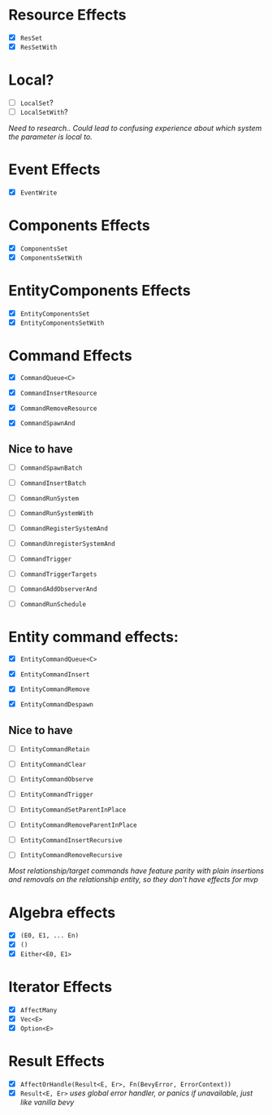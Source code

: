 # Resource Effects
- [x] `ResSet`
- [x] `ResSetWith`

# Local?
- [ ] `LocalSet`?
- [ ] `LocalSetWith`?

*Need to research.. Could lead to confusing experience about which system the parameter is local to.*

# Event Effects
- [x] `EventWrite`

# Components Effects
- [x] `ComponentsSet`
- [x] `ComponentsSetWith`

# EntityComponents Effects
- [x] `EntityComponentsSet`
- [x] `EntityComponentsSetWith`

# Command Effects
- [x] `CommandQueue<C>`

- [x] `CommandInsertResource`
- [x] `CommandRemoveResource`

- [x] `CommandSpawnAnd`

## Nice to have
- [ ] `CommandSpawnBatch`
- [ ] `CommandInsertBatch`

- [ ] `CommandRunSystem`
- [ ] `CommandRunSystemWith`
- [ ] `CommandRegisterSystemAnd`
- [ ] `CommandUnregisterSystemAnd`

- [ ] `CommandTrigger`
- [ ] `CommandTriggerTargets`
- [ ] `CommandAddObserverAnd`

- [ ] `CommandRunSchedule`

# Entity command effects:
- [x] `EntityCommandQueue<C>`

- [x] `EntityCommandInsert`
- [x] `EntityCommandRemove`
- [x] `EntityCommandDespawn`

## Nice to have
- [ ] `EntityCommandRetain`
- [ ] `EntityCommandClear`

- [ ] `EntityCommandObserve`
- [ ] `EntityCommandTrigger`

- [ ] `EntityCommandSetParentInPlace`
- [ ] `EntityCommandRemoveParentInPlace`

- [ ] `EntityCommandInsertRecursive`
- [ ] `EntityCommandRemoveRecursive`

*Most relationship/target commands have feature parity with plain insertions
and removals on the relationship entity, so they don't have effects for mvp*

# Algebra effects
- [x] `(E0, E1, ... En)`
- [x] `()`
- [x] `Either<E0, E1>`

# Iterator Effects
- [x] `AffectMany`
- [x] `Vec<E>`
- [x] `Option<E>`

# Result Effects
- [x] `AffectOrHandle(Result<E, Er>, Fn(BevyError, ErrorContext))`
- [x] `Result<E, Er>` *uses global error handler, or panics if unavailable, just like vanilla bevy*
